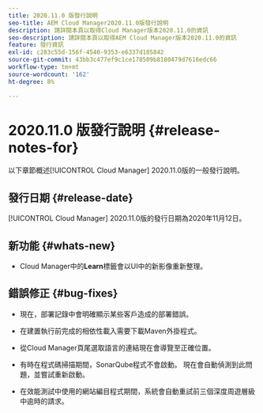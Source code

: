 ```yaml
---
title: 2020.11.0 版發行說明
seo-title: AEM Cloud Manager2020.11.0版發行說明
description: 請詳閱本頁以取得Cloud Manager版本2020.11.0的資訊
seo-description: 請詳閱本頁以取得AEM Cloud Manager版本2020.11.0的資訊
feature: 發行資訊
exl-id: c283c55d-156f-4540-9353-e6337d185842
source-git-commit: 43bb3c477ef9c1ce178509b8180479d7616edc66
workflow-type: tm+mt
source-wordcount: '162'
ht-degree: 8%

---
```


# 2020.11.0 版發行說明 {#release-notes-for}

以下章節概述[!UICONTROL Cloud Manager] 2020.11.0版的一般發行說明。

## 發行日期 {#release-date}

[!UICONTROL Cloud Manager] 2020.11.0版的發行日期為2020年11月12日。

## 新功能 {#whats-new}

* Cloud Manager中的&#x200B;**Learn**&#x200B;標籤會以UI中的新影像重新整理。

## 錯誤修正 {#bug-fixes}

* 現在，部署記錄中會明確顯示某些客戶造成的部署錯誤。

* 在建置執行前完成的相依性載入需要下載Maven外掛程式。

* 從Cloud Manager頁尾選取語言的連結現在會導覽至正確位置。

* 有時在程式碼掃描期間，SonarQube程式不會啟動。 現在會自動偵測到此問題，並嘗試重新啟動。

* 在效能測試中使用的網站編目程式期間，系統會自動重試前三個深度周遊層級中逾時的請求。
